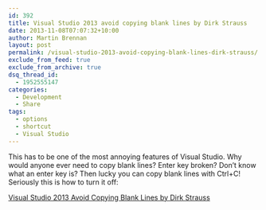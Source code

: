 ```yaml
---
id: 392
title: Visual Studio 2013 avoid copying blank lines by Dirk Strauss
date: 2013-11-08T07:07:32+10:00
author: Martin Brennan
layout: post
permalink: /visual-studio-2013-avoid-copying-blank-lines-dirk-strauss/
exclude_from_feed: true
exclude_from_archive: true
dsq_thread_id:
  - 1952555147
categories:
  - Development
  - Share
tags:
  - options
  - shortcut
  - Visual Studio
---
```

This has to be one of the most annoying features of Visual Studio. Why would anyone ever need to copy blank lines? Enter key broken? Don’t know what an enter key is? Then lucky you can copy blank lines with Ctrl+C! Seriously this is how to turn it off:

[Visual Studio 2013 Avoid Copying Blank Lines by Dirk Strauss](http://www.dirkstrauss.com/visual-studio-2013-2/visual-studio-2013-avoid-copying-blank-lines#.UnwAK84W3Kk)
